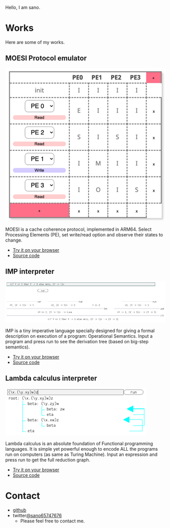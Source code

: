 
Hello, I am sano. 

# Works
Here are some of my works.

## MOESI Protocol emulator
![image](moesi_fig.png)

MOESI is a cache coherence protocol, implemented in ARM64.
Select Processing Elements (PE), set write/read option and observe their states to change. 
- [Try it on your browser](https://sano-jin.github.io/moesi/moesi.html)
- [Source code](https://github.com/sano-jin/moesi-emulator)

## IMP interpreter
![image](imp_fig.png)

IMP is a tiny imperative language specially designed for giving a formal description on execution of a program: Operational Semantics.
Input a program and press run to see the derivation tree (based on big-step semantics).
- [Try it on your browser](https://sano-jin.github.io/imp/imp.html)
- [Source code](https://github.com/sano-jin/imp-interpreter)

  
## Lambda calculus interpreter
![image](lambda_fig.png)

Lambda calculus is an absolute foundation of Functional programming languages.
It is simple yet powerful enough to encode ALL the programs run on computers (as same as Turing Machine).
Input an expression and press run to get the full reduction graph.
- [Try it on your browser](https://sano-jin.github.io/lambda/lambda.html)
- [Source code](https://github.com/sano-jin/lambda)

# Contact
- [github](https://github.com/sano-jin)
- twitter[@sano65747676](https://twitter.com/sano65747676)
  - Please feel free to contact me.
